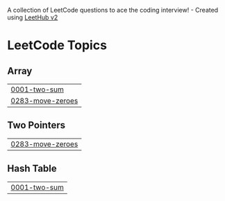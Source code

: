 A collection of LeetCode questions to ace the coding interview! - Created using [LeetHub v2](https://github.com/arunbhardwaj/LeetHub-2.0)
<!---LeetCode Topics Start-->
# LeetCode Topics
## Array
|  |
| ------- |
| [0001-two-sum](https://github.com/PawarVarun-7/LeetCode-Questions/tree/master/0001-two-sum) |
| [0283-move-zeroes](https://github.com/PawarVarun-7/LeetCode-Questions/tree/master/0283-move-zeroes) |
## Two Pointers
|  |
| ------- |
| [0283-move-zeroes](https://github.com/PawarVarun-7/LeetCode-Questions/tree/master/0283-move-zeroes) |
## Hash Table
|  |
| ------- |
| [0001-two-sum](https://github.com/PawarVarun-7/LeetCode-Questions/tree/master/0001-two-sum) |
<!---LeetCode Topics End-->